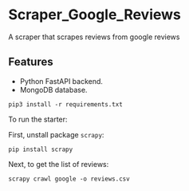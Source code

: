 # Scraper_Google_Reviews

A scraper that scrapes reviews from google reviews

## Features

+ Python FastAPI backend.
+ MongoDB database.


```console
pip3 install -r requirements.txt
```

To run the starter:

First, unstall package `scrapy`:

```console
pip install scrapy
```

Next, to get the list of reviews:

```console
scrapy crawl google -o reviews.csv
```

